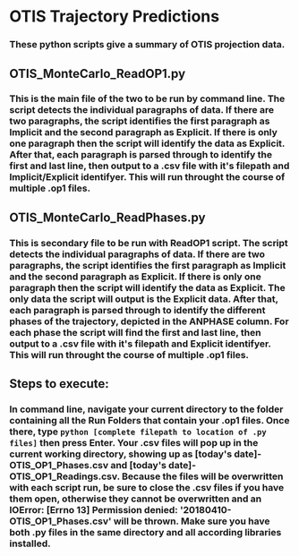 # **OTIS Trajectory Predictions** 
### These python scripts give a summary of OTIS projection data.

## OTIS_MonteCarlo_ReadOP1.py
### This is the main file of the two to be run by command line. The script detects the individual paragraphs of data. If there are two paragraphs, the script identifies the first paragraph as Implicit and the second paragraph as Explicit. If there is only one paragraph  then the script will identify the data as Explicit. After that, each paragraph is parsed through to identify the first and last line, then output to a .csv file with it's filepath and Implicit/Explicit identifyer. This will run throught the course of multiple .op1 files.

## OTIS_MonteCarlo_ReadPhases.py
### This is secondary file to be run with ReadOP1 script. The script detects the individual paragraphs of data. If there are two paragraphs, the script identifies the first paragraph as Implicit and the second paragraph as Explicit. If there is only one paragraph  then the script will identify the data as Explicit. The only data the script will output is the Explicit data. After that, each paragraph is parsed through to identify the different phases of the trajectory, depicted in the ANPHASE column. For each phase the script will find the first and last line, then output to a .csv file with it's filepath and Explicit identifyer. This will run throught the course of multiple .op1 files.

## Steps to execute:
### In command line, navigate your current directory to the folder containing all the Run Folders that contain your .op1 files. Once there, type ` python [complete filepath to location of .py files] ` then press Enter. Your .csv files will pop up in the current working directory, showing up as [today's date]-OTIS_OP1_Phases.csv and [today's date]-OTIS_OP1_Readings.csv. Because the files will be overwritten with each script run, be sure to close the .csv files if you have them open, otherwise they cannot be overwritten and an IOError: [Errno 13] Permission denied: '20180410-OTIS_OP1_Phases.csv' will be thrown. Make sure you have both .py files in the same directory and all according libraries installed.
